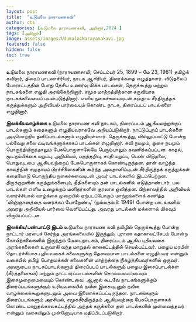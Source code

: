 ```yaml
---
layout: post
title:  "உடுமலை நாராயணகவி"
author: cts
categories: [உடுமலை நாராயணகவி, அறிஞர்,2024 ]
tags: [அறிஞர்]
image: assets/images/UdumalaiNarayanakavi.jpg
featured: false
hidden: false
toc: true
---
```

உடுமலை நாராயணகவி (நாராயணசாமி; செப்டம்பர் 25, 1899 – மே 23, 1981) தமிழ்க் கவிஞர், திரைப் பாடலாசிரியர், நாடக ஆசிரியர், திரைக்கதை எழுத்தாளர். விடுதலைப் போராட்டத்தின் போது தேசிய உணர்வு மிக்க பாடல்கள், தெருக்கூத்து மற்றும் நாடகங்களை எழுதி அரங்கேற்றினார். சமூக மாற்றத்திற்கான கருவியாக நாடகக்கலையைப் பயன்படுத்தினார். எளிய நகைச்சுவையுடன் சமுதாய சீர்திருத்தக் கருத்துக்களும் அறிவியல் பார்வையும் கொண்ட நாடக, திரைப்படப் பாடல்களை எழுதினார்.

**இலக்கியவாழ்க்கை**
உடுமலை நாராயண கவி நாடகம், திரைப்படம் ஆகியவற்றுக்குப் பாடல்களும் கதைகளும் எழுதியவராகவே அறியப்படுகிறார். நாட்டுப்புறப் பாடல்களை அடியொற்றிய தனிப்பாடல்களும் எழுதியுள்ளார். தெருக்கூத்து, வில்லுப்பாட்டு போன்ற பல்வேறு கலை வடிவங்களுக்காகப் பாடல்கள் எழுதினார். கவி நயமும், ஓசை நயமும் பொருந்தியிருந்தாலும் பேசுபொருளாலேயே பெரும்பாலும் கவனிக்கப்பட்டன. காதல், மூடநம்பிக்கை மறுப்பு, அறிவியல், பகுத்தறிவு, சாதி மறுப்பு, பெண் விடுதலை, பொதுவுடமை ஆகியவற்றைப் பேசுபொருளாகக் கொண்டிருந்தன. தான் வாழ்ந்த காலத்தின் சமுதாயப் பிரச்சினைகளின் கூர்ந்த அவதானிப்புடன் சீர்திருத்தக் கருத்துக்கள் கதையோடு பொருந்திய நகைச்சுவையுடன் அவர் பாடல்களில் இடம்பெற்றன. திருக்குறளின் கருத்துக்களையும், நீதிகளையும் தன் பாடல்களில் எடுத்தாண்டார். பல பாடல்கள் எளிய உழைக்கும் மனிதர்களின் குரலாக ஒலித்தன. பிற்காலத்தில் அறிவியல் வளர்ச்சியால் வாழ்க்கை முறையில் ஏற்படப்போகும் மாற்றங்களைக் கணித்த 'விஞ்ஞானத்தை வளர்க்கப் போறேண்டி' (நல்லதம்பி: 1949) போன்ற பாடல்களில் அவரது அறிவியல் பார்வை வெளிப்பட்டது. அவரது பாடல்கள் மக்களால் மிகவும் விரும்பப்பட்டன.

**இலக்கிய/பண்பாட்டு இடம்**
உடுமலை நாராயண கவி தமிழில் தெருக்கூத்து போன்ற நாட்டார் மரபைச் சேர்ந்த அரங்ககலையில் இருந்தும், புராண கதாகாலட்சேபம் போன்ற கோயிற்கலைகளில் இருந்தும் மேடைநாடகம், திரைப்படம் ஆகிய புதியவகை அரங்ககலைகள் உருவாகி வந்த மாறுதல் காலகட்டத்தில் செயல்பட்டவர். பழைய மரபின் தொடர்ச்சியாக புதியவகைக் கலைகளுக்கு தேவையான பாடல்களை எழுதியவர் என்னும் வகையில் தமிழ் பொதுமக்கள் கலைகளின் மாற்றத்தை நிகழ்த்தியவர்களில் ஒருவர். அவருடைய நாடகப்பாடல்களும் திரைப்படப் பாடல்களும் பழைய இசைப்பாடல்கள் (கீர்த்தனைகள்) மற்றும் நாட்டார்ப்பாடல்களின் சொல்லமைப்பையும் இசைமுறைமையையும் கொண்டவை. ஆனால் கூடவே நாடகங்களுக்கும் திரைப்படங்களுக்கும் உரியவகையில் நவீன இசையுடனும் நவீன வாழ்க்கைக்கூறுகளுடனும் அவை இணைக்கப்பட்டிருந்தன. நாடகங்களும் திரைப்படங்களும் அரசியல், சமூகசீர்திருத்தம் ஆகியவற்றை பேசுபொருளாகக் கொண்ட மாறுதல்காலகட்டத்தில் அந்தக் கருக்களை தன் பாடல்களில் முன்வைத்தவர் என்னும் வகையிலும் முன்னோடியாக மதிப்பிடப்படுகிறார்.

